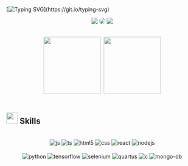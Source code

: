 <!-- Greatings message -->

[![Typing SVG](https://readme-typing-svg.demolab.com?font=Fira+Code&size=19&duration=3500&pause=1000&color=4960F7&random=false&width=435&lines=Hello+World!+I+am+Pedro+Medeiros.;Majoring+in+Computer+Engineering.;Programmer+in+many+languages.;3D+Modeling+and+Printing+enthusiast.;Researching+CNN+applications+in+FPGA.;And+working+with+web+development.;A+little+bit+of+everything;All+of+the+time!)](https://git.io/typing-svg)

<!-- Email, Linkedin and Thingiverse display -->
<div align = "center">

<a href = "mailto:pmfa2805@gmail.com"> <img src="https://img.shields.io/badge/-Gmail-%23333?style=for-the-badge&logo=gmail&logoColor=white" target="_blank"></a>
<a href="https://www.linkedin.com/in/pedromedeirosf/" target="_blank"><img src="https://img.shields.io/badge/-LinkedIn-%230077B5?style=for-the-badge&logo=linkedin&logoColor=white" style="border-radius: 30px" target="_blank"></a>
<a href="https://www.thingiverse.com/p_medeiros07/designs" target="_blank"><img src="https://img.shields.io/badge/-Thingiverse-%2333AADD?style=for-the-badge&logo=thingiverse&logoColor=white" target="_blank"></a>

</div>

<!-- Github Stats -->
<br>
<div style="display: inline_block" align="center">
<!-- GitHub Stats Card -->
<img height="150em" src="https://github-readme-stats.vercel.app/api?username=p-medeiros&show_icons=true&theme=transparent&count_private=true" style="margin-right: 5px;" />
<!-- Top Languages Card -->
<img height="150em" src="https://github-readme-stats.vercel.app/api/top-langs/?username=p-medeiros&theme=transparent&count_private=true&layout=compact"/>
 
<!-- Repo Card -->
<!--<img height="150em" src="https://github-readme-stats.vercel.app/api/pin/?username=p-medeiros&repo=REPO_NAME&theme=transparent&count&private=true" style="margin-right: 5px;" />-->

<!-- Gist Card -->
<!--<img height="150em" src="https://github-readme-stats.vercel.app/api/gist?id=GIST_ID&theme=transparent&count&private=true" style="margin-right: 5px;" />-->

<!-- WakaTime Card -->
<!--<img height="150em" src="https://github-readme-stats.vercel.app/api/wakatime?username=p-medeiros&theme=transparent&count&private=true" style="margin-right: 5px;" />-->

</div><br/>

<!-- GIF -->

## <img src="https://media4.giphy.com/media/v1.Y2lkPTc5MGI3NjExYmVvZDNiNzF5aW9vM3l0ODVmbGN0Z3owY2Mydm02bHFwa3RuN2F6ciZlcD12MV9pbnRlcm5hbF9naWZfYnlfaWQmY3Q9cw/Zebztgv7jmkoLe1DoY/giphy.gif" width ="30" hight = "40"><b> Skills</b>

<br/>
<!-- Technologies display -->
<div style="display: inline_block" align="center">
  <img align="center" alt="js" src="https://img.shields.io/badge/JavaScript-F7DF1E?style=for-the-badge&logo=javascript&logoColor=black" />
  <img align="center" alt="ts" src="https://img.shields.io/badge/TypeScript-007ACC?style=for-the-badge&logo=typescript&logoColor=white" />
   <img align="center" alt="html5" src="https://img.shields.io/badge/HTML5-E34F26?style=for-the-badge&logo=html5&logoColor=white" />
  <img align="center" alt="css" src="https://img.shields.io/badge/CSS3-1572B6?style=for-the-badge&logo=css3&logoColor=white" />
  <img align="center" alt="react" src="https://img.shields.io/badge/React-20232A?style=for-the-badge&logo=react&logoColor=61DAFB" />
  <img align="center" alt="nodejs" src="https://img.shields.io/badge/Node.js-43853D?style=for-the-badge&logo=node.js&logoColor=white" />
</div><br/>

<div style="display: inline_block" align="center">
  <img align="center" alt="python" src="https://img.shields.io/badge/Python-3776AB?style=for-the-badge&logo=python&logoColor=white" />
  <img align="center" alt="tensorflow" src="https://img.shields.io/badge/TensorFlow-FF6F00?style=for-the-badge&logo=tensorflow&logoColor=white" />
  <img align="center" alt="selenium" src="https://img.shields.io/badge/Selenium-43B02A?style=for-the-badge&logo=selenium&logoColor=white" />
   <img align="center" alt="quartus" src="https://img.shields.io/badge/Intel_Quartus-0071C5?style=for-the-badge&logo=intel&logoColor=white" />
  <img align="center" alt="c" src="https://img.shields.io/badge/C-00599C?style=for-the-badge&logo=c&logoColor=white&logoColor=white" />
  <img align="center" alt="mongo-db" src="https://img.shields.io/badge/MongoDB-4EA94B?style=for-the-badge&logo=mongodb&logoColor=white" />

</div><br/>

